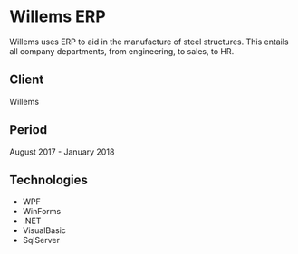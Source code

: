 # Willems ERP

Willems uses ERP to aid in the manufacture of steel structures.
This entails all company departments, from engineering, to sales, to HR.

## Client

Willems

## Period

August 2017 - January 2018

##  Technologies

- WPF
- WinForms
- .NET
- VisualBasic
- SqlServer
